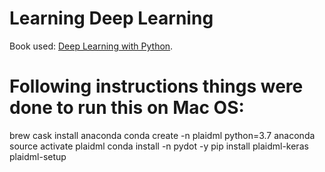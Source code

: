 # Learning Deep Learning

Book used: [Deep Learning with Python](https://livebook.manning.com/book/deep-learning-with-python).

# Following instructions things were done to run this on Mac OS:
brew cask install anaconda
conda create -n plaidml python=3.7 anaconda
source activate plaidml
conda install -n pydot -y
pip install plaidml-keras
plaidml-setup

